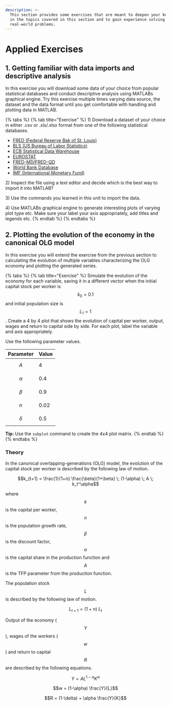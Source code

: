 ```yaml
---
description: >-
  This section provides some exercises that are meant to deepen your knowledge
  in the topics covered in this section and to gain experience solving
  real-world problems.‌
---
```


# Applied Exercises

## 1. Getting familiar with data imports and descriptive analysis

In this exercise you will download some data of your choice from popular statistical databases and conduct descriptive analysis using MATLABs graphical engine. Try this exercise multiple times varying data source, the dataset and the data format until you get comfortable with handling and plotting data in MATLAB.

{% tabs %}
{% tab title="Exercise" %}
1\) Download a dataset of your choice in either .csv or .xls/.xlsx format from one of the following statistical databases.

* [FRED \(Federal Reserve Bak of St. Louis\)](https://fred.stlouisfed.org/)
* [BLS \(US Bureau of Labor Statistics\)](https://www.bls.gov/data/)
* [ECB Statistical Data Warehouse](https://sdw.ecb.europa.eu/)
* [EUROSTAT](https://ec.europa.eu/eurostat/data/database)
* [FRED-MD/FRED-QD](https://research.stlouisfed.org/econ/mccracken/fred-databases/)
* [World Bank Database](https://data.worldbank.org/)
* [IMF \(International Monetary Fund\)](https://www.imf.org/en/Data)

2\) Inspect the file using a text editor and decide which is the best way to import it into MATLAB?

3\) Use the commands you learned in this unit to import the data. 

4\) Use MATLABs graphical engine to generate interesting plots of varying plot type etc. Make sure your label your axis appropriately, add titles and legends etc.
{% endtab %}
{% endtabs %}

## 2. Plotting the evolution of the economy in the canonical OLG model

In this exercise you will extend the exercise from the previous section to calculating the evolution of  multiple variables characterizing the OLG economy and plotting the generated series.

{% tabs %}
{% tab title="Exercise" %}
Simulate the evolution of the economy for each variable, saving it in a different vector when the initial capital stock per worker is $$k_0=0.1$$ and initial population size is $$L_1=1$$. Create a 4 by 4 plot that shows the evolution of capital per worker, output, wages and return to capital side by side. For each plot, label the variable and axis appropriately.

Use the following parameter values.

| **Parameter** | **Value** |
| :--- | :--- |
| $$A$$ | 4 |
| $$\alpha$$ | 0.4 |
| $$\beta$$ | 0.9 |
| $$n$$ | 0.02 |
| $$\delta$$ | 0.5 |

**Tip:** Use the `subplot` command to create the 4x4 plot matrix.
{% endtab %}
{% endtabs %}

### Theory

In the canonical overlapping-generations \(OLG\) model, the evolution of the capital stock per worker is described by the following law of motion.

$$k_{t+1} = \frac{1}{1+n} \frac{\beta}{1+\beta} \; (1-\alpha) \; A \; k_t^\alpha$$

where $$k$$ is the capital per worker, $$n$$ is the population growth rate, $$\beta$$ is the discount factor, $$\alpha$$ is the capital share in the production function and $$A$$ is the TFP parameter from the production function.

The population stock $$L$$ is described by the following law of motion.

$$L_{t+1} = (1+n) \; L_t$$

Output of the economy \($$Y$$\), wages of the workers \($$w$$\) and return to capital $$R$$ are described by the following equations.

$$Y = A L^{1-\alpha} K^\alpha$$ 

$$w = (1-\alpha) \frac{Y}{L}$$

 $$R = (1-\delta) + \alpha \frac{Y}{K}$$

